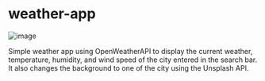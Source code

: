 # weather-app
![image](https://user-images.githubusercontent.com/88569965/213819405-f36ed2fe-43ee-4cbf-a0ff-c3d78aa53067.png)

Simple weather app using OpenWeatherAPI to display the current weather, temperature, humidity, and wind speed of the city entered in the search bar. It also changes the background to one of the city using the Unsplash API.
